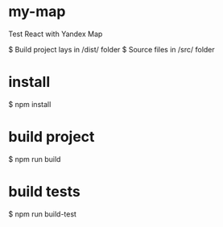 # my-map
Test React with Yandex Map

$ Build project lays in /dist/ folder
$ Source files in /src/ folder

# install
$ npm install

# build project
$ npm run build

# build tests
$ npm run build-test
